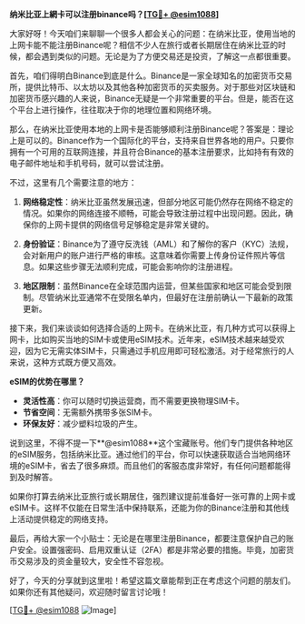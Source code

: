 **纳米比亚上網卡可以注册binance吗？[[TG💪+ @esim1088](https://t.me/s/esim1088)]**

大家好呀！今天咱们来聊聊一个很多人都会关心的问题：在纳米比亚，使用当地的上网卡能不能注册Binance呢？相信不少人在旅行或者长期居住在纳米比亚的时候，都会遇到类似的问题。无论是为了方便交易还是投资，了解这一点都很重要。

首先，咱们得明白Binance到底是什么。Binance是一家全球知名的加密货币交易所，提供比特币、以太坊以及其他各种加密货币的买卖服务。对于那些对区块链和加密货币感兴趣的人来说，Binance无疑是一个非常重要的平台。但是，能否在这个平台上进行操作，往往取决于你的地理位置和网络环境。

那么，在纳米比亚使用本地的上网卡是否能够顺利注册Binance呢？答案是：理论上是可以的。Binance作为一个国际化的平台，支持来自世界各地的用户。只要你拥有一个可用的互联网连接，并且符合Binance的基本注册要求，比如持有有效的电子邮件地址和手机号码，就可以尝试注册。

不过，这里有几个需要注意的地方：

1. **网络稳定性**：纳米比亚虽然发展迅速，但部分地区可能仍然存在网络不稳定的情况。如果你的网络连接不顺畅，可能会导致注册过程中出现问题。因此，确保你的上网卡提供的网络信号足够稳定是非常关键的。

2. **身份验证**：Binance为了遵守反洗钱（AML）和了解你的客户（KYC）法规，会对新用户的账户进行严格的审核。这意味着你需要上传身份证件照片等信息。如果这些步骤无法顺利完成，可能会影响你的注册进程。

3. **地区限制**：虽然Binance在全球范围内运营，但某些国家和地区可能会受到限制。尽管纳米比亚通常不在受限名单内，但最好在注册前确认一下最新的政策更新。

接下来，我们来谈谈如何选择合适的上网卡。在纳米比亚，有几种方式可以获得上网卡，比如购买当地的SIM卡或使用eSIM技术。近年来，eSIM技术越来越受欢迎，因为它无需实体SIM卡，只需通过手机应用即可轻松激活。对于经常旅行的人来说，这种方式既方便又高效。

**eSIM的优势在哪里？**

- **灵活性高**：你可以随时切换运营商，而不需要更换物理SIM卡。
- **节省空间**：无需额外携带多张SIM卡。
- **环保友好**：减少塑料垃圾的产生。

说到这里，不得不提一下**@esim1088**这个宝藏账号。他们专门提供各种地区的eSIM服务，包括纳米比亚。通过他们的平台，你可以快速获取适合当地网络环境的eSIM卡，省去了很多麻烦。而且他们的客服态度非常好，有任何问题都能得到及时解答。

如果你打算去纳米比亚旅行或长期居住，强烈建议提前准备好一张可靠的上网卡或eSIM卡。这样不仅能在日常生活中保持联系，还能为你的Binance注册和其他线上活动提供稳定的网络支持。

最后，再给大家一个小贴士：无论是在哪里注册Binance，都要注意保护自己的账户安全。设置强密码、启用双重认证（2FA）都是非常必要的措施。毕竟，加密货币交易涉及的资金量较大，安全性不容忽视。

好了，今天的分享就到这里啦！希望这篇文章能帮到正在考虑这个问题的朋友们。如果你还有其他疑问，欢迎随时留言讨论哦！

[[TG💪+ @esim1088](https://t.me/s/esim1088) ![Image](https://i.postimg.cc/4NQfJmqS/Snipaste-2025-05-13-00-14-12.png)]